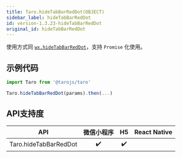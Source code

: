 ```yaml
---
title: Taro.hideTabBarRedDot(OBJECT)
sidebar_label: hideTabBarRedDot
id: version-1.3.23-hideTabBarRedDot
original_id: hideTabBarRedDot
---
```



使用方式同 [`wx.hideTabBarRedDot`](https://developers.weixin.qq.com/miniprogram/dev/api/wx.hideTabBarRedDot.html)，支持 `Promise` 化使用。

## 示例代码

```jsx
import Taro from '@tarojs/taro'

Taro.hideTabBarRedDot(params).then(...)
```



## API支持度


| API | 微信小程序 | H5 | React Native |
| :-: | :-: | :-: | :-: |
| Taro.hideTabBarRedDot | ✔️ | ✔️ |  |

